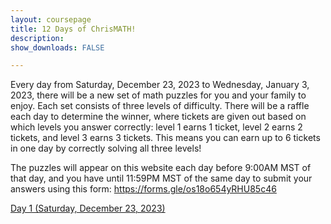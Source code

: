 ```yaml
---
layout: coursepage
title: 12 Days of ChrisMATH! 
description: 
show_downloads: FALSE

---
```


Every day from Saturday, December 23, 2023 to Wednesday, January 3, 2023, there will be a new set of math puzzles for you and your family to enjoy. Each set consists of three levels of difficulty. There will be a raffle each day to determine the winner, where tickets are given out based on which levels you answer correctly: level 1 earns 1 ticket, level 2 earns 2 tickets, and level 3 earns 3 tickets. This means you can earn up to 6 tickets in one day by correctly solving all three levels!

The puzzles will appear on this website each day before 9:00AM MST of that day, and you have until 11:59PM MST of the same day to submit your answers using this form: <a href="https://forms.gle/os18o654yRHU85c46">https://forms.gle/os18o654yRHU85c46</a>

<!--
Answers will appear on this page in the week of January 8, 2023. Until then, feel free to puzzle out any levels you missed (no submission necessary).
-->



<a href="https://renertmath.github.io/12Days23/Day01_Hidato.pdf">Day 1 (Saturday, December 23, 2023)</a> 

<!--
<details>
  <summary>Click here for answers</summary>
  
  * Level 1: 25314
  
  * Level 2: 314625
  
  * Level 3: 85172463
  
</details>

<a href="https://RenertMath.github.io/12Days22/Day02_Gifts.pdf">Day 2 (Sunday, December 24, 2023)</a>

<details>
  <summary>Click here for answers</summary>
  
  * Level 1: 45

  * Level 2: 84

  * Level 3: 173352
  
</details>

<a href="https://RenertMath.github.io/12Days22/Day03_Crossnumber.pdf">Day 3 (Monday, December 25, 2023)</a> 

<details>
  <summary>Click here for answers</summary>
  
  * Level 1: 246345844154

  * Level 2: 39111111329423232437

  * Level 3: 123418441646
  
</details>

<a href="https://RenertMath.github.io/12Days22/Day04_Shape_algebra.pdf">Day 4 (Tuesday, December 26, 2023)</a> 

<details>
  <summary>Click here for answers</summary>
  
  * Level 1: 27

  * Level 2: 17

  * Level 3: 255
  
</details>

<a href="https://RenertMath.github.io/12Days22/Day05_Hidato.pdf">Day 5 (Wednesday, December 27, 2023)</a> 

<details>
  <summary>Click here for answers</summary>
  
  * Level 1: 1381729314

  * Level 2: 10663053372363

  * Level 3: 72285083108652
  
</details>

<a href="https://RenertMath.github.io/12Days22/Day06_Colours.pdf">Day 6 (Thursday, December 28, 2023)</a> 

<details>
  <summary>Click here for answers</summary>
  
  * Level 1: 144

  * Level 2: 96

  * Level 3: 320
  
</details>

<a href="https://RenertMath.github.io/12Days22/Day07_Area_maze.pdf">Day 7 (Friday, December 29, 2023)</a> 

<details>
  <summary>Click here for answers</summary>
  
  * Level 1: 7

  * Level 2: 8

  * Level 3: 150
  
</details>

<a href="https://RenertMath.github.io/12Days22/Day08_Shakashaka.pdf">Day 8 (Saturday, December 30, 2023)</a> 

<details>
  <summary>Click here for answers</summary>
  
  * Level 1: 5

  * Level 2: 8

  * Level 3: 16
  
</details>

<a href="https://RenertMath.github.io/12Days22/Day09_Conditional_probability.pdf">Day 9 (Sunday, December 31, 2023)</a> 

<details>
  <summary>Click here for answers</summary>
  
  * Level 1: 35

  * Level 2: 0.5682

  * Level 3: 17
  
</details>

<a href="https://RenertMath.github.io/12Days22/Day10_Sequences.pdf">Day 10 (Monday, January 1, 2023)</a> 

<details>
  <summary>Click here for answers</summary>
  
  * Level 1: 27

  * Level 2: 52

  * Level 3: 133
  
</details>

<a href="https://RenertMath.github.io/12Days22/Day11_Jigsaw_Sudoku.pdf">Day 11 (Tuesday, January 2, 2023)</a> 

<details>
  <summary>Click here for answers</summary>
  
  * Level 1: 52415

  * Level 2: 35256

  * Level 3: 56669
  
</details>

<a href="https://RenertMath.github.io/12Days22/Day12_Ciphers.pdf">Day 12 (Wednesday, January 3, 2023)</a> 

<details>
  <summary>Click here for answers</summary>
  
  * Level 1: 23

  * Level 2: 12

  * Level 3: 9
  
</details>

Thank you for participating, winners have been drawn and contacted!
-->

